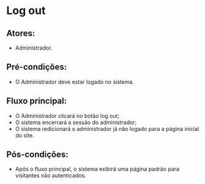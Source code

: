 # Log out

## Atores:
- Administrador.

## Pré-condições:
- O Administrador deve estar logado no sistema.

## Fluxo principal:
- O Administrador clicará no botão log out;
 - O sistema encerrará a sessão do administrador;
 - O sistema redicionará o administrador já não logado para a página inicial do site.

## Pós-condições:
- Após o fluxo principal, o sistema exibirá uma página padrão para visitantes não autenticados.

